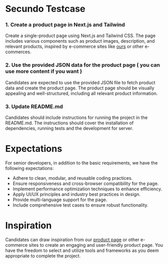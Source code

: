 # Secundo Testcase

### 1. Create a product page in Next.js and Tailwind

Create a single-product page using Next.js and Tailwind CSS. The page includes various components such as product images, description, and relevant products, inspired by e-commerce sites like [ours](https://www.secundo.no/) or other e-commerces.

### 2. Use the provided JSON data for the product page ( you can use more content if you want )

Candidates are expected to use the provided JSON file to fetch product data and create the product page. The product page should be visually appealing and well-structured, including all relevant product information.

### 3. Update README.md

Candidates should include instructions for running the project in the README.md. The instructions should cover the installation of dependencies, running tests and the development for server.

# Expectations

For senior developers, in addition to the basic requirements, we have the following expectations:

- Adhere to clean, modular, and reusable coding practices.
- Ensure responsiveness and cross-browser compatibility for the page.
- Implement performance optimization techniques to enhance efficiency.
- Apply UI/UX principles and industry best practices in design.
- Provide multi-language support for the page.
- Include comprehensive test cases to ensure robust functionality.

# Inspiration

Candidates can draw inspiration from our [product page](https://www.secundo.no/produkt/mobler/salongbord-og-sidebord/retro-og-nett-salongbord-i-morkt-treverk/) or other e-commerce sites to create an engaging and user-friendly product page. You have the freedom to select and utilize tools and frameworks as you deem appropriate to complete the project.

